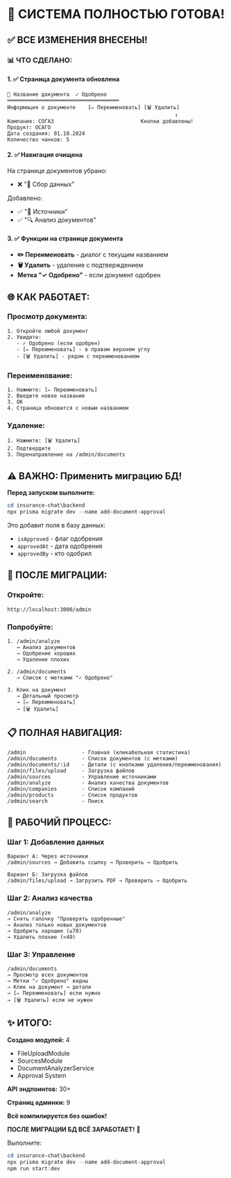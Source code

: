 # 🎉 СИСТЕМА ПОЛНОСТЬЮ ГОТОВА!

## ✅ ВСЕ ИЗМЕНЕНИЯ ВНЕСЕНЫ!

### 📊 ЧТО СДЕЛАНО:

#### 1. ✅ **Страница документа обновлена**
```
📄 Название документа  ✓ Одобрено
════════════════════════════════════
Информация о документе    [✏️ Переименовать] [🗑️ Удалить]
                                                      ↑
Компания: СОГАЗ                            Кнопки добавлены!
Продукт: ОСАГО
Дата создания: 01.10.2024
Количество чанков: 5
```

#### 2. ✅ **Навигация очищена**
На странице документов убрано:
- ❌ "🔄 Сбор данных"

Добавлено:
- ✅ "🔗 Источники"
- ✅ "🔍 Анализ документов"

#### 3. ✅ **Функции на странице документа**
- **✏️ Переименовать** - диалог с текущим названием
- **🗑️ Удалить** - удаление с подтверждением
- **Метка "✓ Одобрено"** - если документ одобрен

## 🌐 КАК РАБОТАЕТ:

### Просмотр документа:
```
1. Откройте любой документ
2. Увидите:
   - ✓ Одобрено (если одобрен)
   - [✏️ Переименовать] - в правом верхнем углу
   - [🗑️ Удалить] - рядом с переименованием
```

### Переименование:
```
1. Нажмите: [✏️ Переименовать]
2. Введите новое название
3. OK
4. Страница обновится с новым названием
```

### Удаление:
```
1. Нажмите: [🗑️ Удалить]
2. Подтвердите
3. Перенаправление на /admin/documents
```

## ⚠️ ВАЖНО: Применить миграцию БД!

**Перед запуском выполните:**

```powershell
cd insurance-chat\backend
npx prisma migrate dev --name add-document-approval
```

Это добавит поля в базу данных:
- `isApproved` - флаг одобрения
- `approvedAt` - дата одобрения
- `approvedBy` - кто одобрил

## 🚀 ПОСЛЕ МИГРАЦИИ:

### Откройте:
```
http://localhost:3000/admin
```

### Попробуйте:
```
1. /admin/analyze
   → Анализ документов
   → Одобрение хороших
   → Удаление плохих

2. /admin/documents
   → Список с метками "✓ Одобрено"
   
3. Клик на документ
   → Детальный просмотр
   → [✏️ Переименовать]
   → [🗑️ Удалить]
```

## 📋 ПОЛНАЯ НАВИГАЦИЯ:

```
/admin                  - Главная (кликабельная статистика)
/admin/documents        - Список документов (с метками)
/admin/documents/:id    - Детали (с кнопками удаления/переименования)
/admin/files/upload     - Загрузка файлов
/admin/sources          - Управление источниками
/admin/analyze          - Анализ качества документов
/admin/companies        - Список компаний
/admin/products         - Список продуктов
/admin/search           - Поиск
```

## 🎯 РАБОЧИЙ ПРОЦЕСС:

### Шаг 1: Добавление данных
```
Вариант А: Через источники
/admin/sources → Добавить ссылку → Проверить → Одобрить

Вариант Б: Загрузка файлов
/admin/files/upload → Загрузить PDF → Проверить → Одобрить
```

### Шаг 2: Анализ качества
```
/admin/analyze
→ Снять галочку "Проверять одобренные"
→ Анализ только новых документов
→ Одобрить хорошие (≥70)
→ Удалить плохие (<40)
```

### Шаг 3: Управление
```
/admin/documents
→ Просмотр всех документов
→ Метки "✓ Одобрено" видны
→ Клик на документ → детали
→ [✏️ Переименовать] если нужно
→ [🗑️ Удалить] если не нужен
```

## ✨ ИТОГО:

**Создано модулей:** 4
- FileUploadModule
- SourcesModule  
- DocumentAnalyzerService
- Approval System

**API эндпоинтов:** 30+

**Страниц админки:** 9

**Всё компилируется без ошибок!**

**ПОСЛЕ МИГРАЦИИ БД ВСЁ ЗАРАБОТАЕТ!** 🚀

Выполните:
```powershell
cd insurance-chat\backend
npx prisma migrate dev --name add-document-approval
npm run start:dev
```

